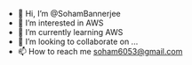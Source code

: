 - 👋 Hi, I’m @SohamBannerjee
- 👀 I’m interested in  AWS
- 🌱 I’m currently learning  AWS
- 💞️ I’m looking to collaborate on ...
- 📫 How to reach me soham6053@gmail.com

<!---
SohamBannerjee/SohamBannerjee is a ✨ special ✨ repository because its `README.md` (this file) appears on your GitHub profile.
You can click the Preview link to take a look at your changes.
--->
